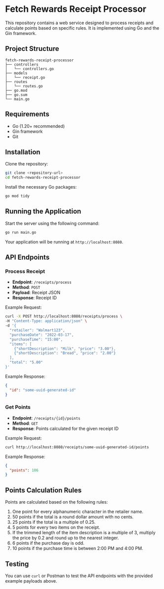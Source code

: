 # Fetch Rewards Receipt Processor

This repository contains a web service designed to process receipts and calculate points based on specific rules. It is implemented using Go and the Gin framework.

## Project Structure

```
fetch-rewards-receipt-processor
├── controllers
│   └── controllers.go
├── models
│   └── receipt.go
├── routes
│   └── routes.go
├── go.mod
├── go.sum
└── main.go
```

## Requirements

- Go (1.20+ recommended)
- Gin framework
- Git

## Installation

Clone the repository:

```bash
git clone <repository-url>
cd fetch-rewards-receipt-processor
```

Install the necessary Go packages:

```bash
go mod tidy
```

## Running the Application

Start the server using the following command:

```bash
go run main.go
```

Your application will be running at `http://localhost:8080`.

## API Endpoints

### Process Receipt

- **Endpoint**: `/receipts/process`
- **Method**: `POST`
- **Payload**: Receipt JSON
- **Response**: Receipt ID

Example Request:

```bash
curl -X POST http://localhost:8080/receipts/process \
-H "Content-Type: application/json" \
-d '{
  "retailer": "Walmart123",
  "purchaseDate": "2022-03-17",
  "purchaseTime": "15:00",
  "items": [
    {"shortDescription": "Milk", "price": "3.00"},
    {"shortDescription": "Bread", "price": "2.00"}
  ],
  "total": "5.00"
}'
```

Example Response:

```json
{
  "id": "some-uuid-generated-id"
}
```

### Get Points

- **Endpoint**: `/receipts/{id}/points`
- **Method**: `GET`
- **Response**: Points calculated for the given receipt ID

Example Request:

```bash
curl http://localhost:8080/receipts/some-uuid-generated-id/points
```

Example Response:

```json
{
  "points": 106
}
```

## Points Calculation Rules

Points are calculated based on the following rules:

1. One point for every alphanumeric character in the retailer name.
2. 50 points if the total is a round dollar amount with no cents.
3. 25 points if the total is a multiple of 0.25.
4. 5 points for every two items on the receipt.
5. If the trimmed length of the item description is a multiple of 3, multiply the price by 0.2 and round up to the nearest integer.
6. 6 points if the purchase day is odd.
7. 10 points if the purchase time is between 2:00 PM and 4:00 PM.

## Testing

You can use `curl` or Postman to test the API endpoints with the provided example payloads above.

